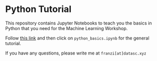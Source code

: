# Python Tutorial

This repository contains Jupyter Notebooks to teach you the basics in Python that you need for the Machine Learning Workshop.

Follow [this link](https://mybinder.org/v2/gh/cod3licious/python_tutorial/master) and then click on `python_basics.ipynb` for the general tutorial.


If you have any questions, please write me at `franzi[at]datasc.xyz`
